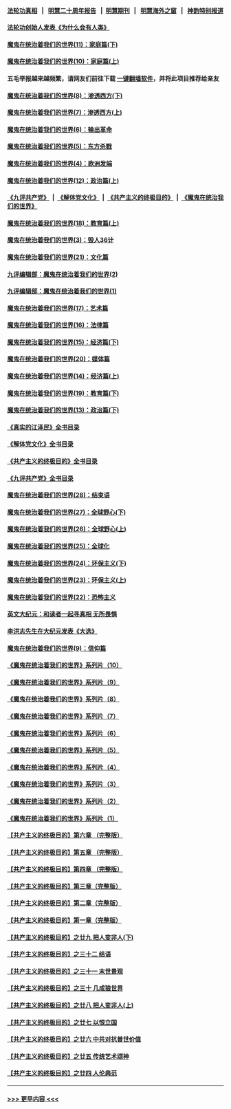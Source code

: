 #### [法轮功真相](https://github.com/gfw-breaker/truth/blob/master/README.md?t=0) &nbsp;&nbsp;|&nbsp;&nbsp; [明慧二十周年报告](https://github.com/gfw-breaker/mh-reports/blob/master/README.md?t=0) &nbsp;&nbsp;|&nbsp;&nbsp;[明慧期刊](https://github.com/gfw-breaker/mh-qikan) &nbsp;&nbsp;|&nbsp;&nbsp; [明慧海外之窗](https://github.com/gfw-breaker/mh-news/blob/master/README.md?t=0) &nbsp;&nbsp;|&nbsp;&nbsp; [神韵特别报道](https://github.com/gfw-breaker/mh-news/blob/master/shenyun.md?t=0)
#### [法轮功创始人发表《为什么会有人类》](../pages/nsc422/n13912117.md?t=02231843) 
#### [魔鬼在统治着我们的世界(11)：家庭篇(下)](../pages/nsc422/n10440961.md?t=02231843) 
#### [魔鬼在统治着我们的世界(10)：家庭篇(上)](../pages/nsc422/n10435448.md?t=02231843) 
#### 五毛举报越来越频繁，请网友们前往下载 [一键翻墙软件](https://github.com/gfw-breaker/ssr-accounts)，并将此项目推荐给亲友
#### [魔鬼在统治着我们的世界(8)：渗透西方(下)](../pages/nsc422/n10429603.md?t=02231843) 
#### [魔鬼在统治着我们的世界(7)：渗透西方(上)](../pages/nsc422/n10426013.md?t=02231843) 
#### [魔鬼在统治着我们的世界(6)：输出革命](../pages/nsc422/n10421536.md?t=02231843) 
#### [魔鬼在统治着我们的世界(5)：东方杀戮](../pages/nsc422/n10417707.md?t=02231843) 
#### [魔鬼在统治着我们的世界(4)：欧洲发端](../pages/nsc422/n10414890.md?t=02231843) 
#### [魔鬼在统治着我们的世界(12)：政治篇(上)](../pages/nsc422/n10444576.md?t=02231843) 
#### [《九评共产党》](https://github.com/begood0513/9ping.md/blob/master/README.md) &nbsp;|&nbsp; [《解体党文化》](../../../../jtdwh.md/blob/master/README.md)  &nbsp;|&nbsp; [《共产主义的终极目的》](../../../../gczydzjmd.md/blob/master/README.md) &nbsp;|&nbsp; [《魔鬼在统治我们的世界》](../../../../mgztzwmdsj.md/blob/master/README.md) 
#### [魔鬼在统治着我们的世界(18)：教育篇(上)](../pages/nsc422/n10526970.md?t=02231843) 
#### [魔鬼在统治着我们的世界(3)：毁人36计](../pages/nsc422/n10411583.md?t=02231843) 
#### [魔鬼在统治着我们的世界(21)：文化篇](../pages/nsc422/n10597706.md?t=02231843) 
#### [九评编辑部：魔鬼在统治着我们的世界(2)](../pages/nsc422/n10410036.md?t=02231843) 
#### [九评编辑部：魔鬼在统治着我们的世界(1)](../pages/nsc422/n10406825.md?t=02231843) 
#### [魔鬼在统治着我们的世界(17)：艺术篇](../pages/nsc422/n10499093.md?t=02231843) 
#### [魔鬼在统治着我们的世界(16)：法律篇](../pages/nsc422/n10485969.md?t=02231843) 
#### [魔鬼在统治着我们的世界(15)：经济篇(下)](../pages/nsc422/n10469975.md?t=02231843) 
#### [魔鬼在统治着我们的世界(20)：媒体篇](../pages/nsc422/n10586579.md?t=02231843) 
#### [魔鬼在统治着我们的世界(14)：经济篇(上)](../pages/nsc422/n10457370.md?t=02231843) 
#### [魔鬼在统治着我们的世界(19)：教育篇(下)](../pages/nsc422/n10564808.md?t=02231843) 
#### [魔鬼在统治着我们的世界(13)：政治篇(下)](../pages/nsc422/n10448270.md?t=02231843) 
#### [《真实的江泽民》全书目录](../pages/nsc422/n13721399.md?t=02231843) 
#### [《解体党文化》全书目录](../pages/nsc422/n13721157.md?t=02231843) 
#### [《共产主义的终极目的》全书目录](../pages/nsc422/n13721048.md?t=02231843) 
#### [《九评共产党》全书目录](../pages/nsc422/n13708085.md?t=02231843) 
#### [魔鬼在统治着我们的世界(28)：结束语](../pages/nsc422/n10936246.md?t=02231843) 
#### [魔鬼在统治着我们的世界(27)：全球野心(下)](../pages/nsc422/n10928319.md?t=02231843) 
#### [魔鬼在统治着我们的世界(26)：全球野心(上)](../pages/nsc422/n10900318.md?t=02231843) 
#### [魔鬼在统治着我们的世界(25)：全球化](../pages/nsc422/n10788205.md?t=02231843) 
#### [魔鬼在统治着我们的世界(24)：环保主义(下)](../pages/nsc422/n10695307.md?t=02231843) 
#### [魔鬼在统治着我们的世界(23)：环保主义(上)](../pages/nsc422/n10688613.md?t=02231843) 
#### [魔鬼在统治着我们的世界(22)：恐怖主义](../pages/nsc422/n10614727.md?t=02231843) 
#### [英文大纪元：和读者一起寻真相 无所畏惧](../pages/nsc422/n12542027.md?t=02231843) 
#### [李洪志先生在大纪元发表《大选》](../pages/nsc422/n12534746.md?t=02231843) 
#### [魔鬼在统治着我们的世界(9)：信仰篇](../pages/nsc422/n10432159.md?t=02231843) 
#### [《魔鬼在统治着我们的世界》系列片（10）](../pages/nsc422/n12292670.md?t=02231843) 
#### [《魔鬼在统治着我们的世界》系列片（9）](../pages/nsc422/n12290859.md?t=02231843) 
#### [《魔鬼在统治着我们的世界》系列片（8）](../pages/nsc422/n12287445.md?t=02231843) 
#### [《魔鬼在统治着我们的世界》系列片（7）](../pages/nsc422/n12283425.md?t=02231843) 
#### [《魔鬼在统治着我们的世界》系列片（6）](../pages/nsc422/n12282314.md?t=02231843) 
#### [《魔鬼在统治着我们的世界》系列片（5）](../pages/nsc422/n12281419.md?t=02231843) 
#### [《魔鬼在统治着我们的世界》系列片（4）](../pages/nsc422/n12274024.md?t=02231843) 
#### [《魔鬼在统治着我们的世界》系列片（3）](../pages/nsc422/n12271322.md?t=02231843) 
#### [《魔鬼在统治着我们的世界》系列片（2）](../pages/nsc422/n12269049.md?t=02231843) 
#### [《魔鬼在统治着我们的世界》系列片（1）](../pages/nsc422/n12267575.md?t=02231843) 
#### [【共产主义的终极目的】第六章 （完整版）](../pages/nsc422/n11428913.md?t=02231843) 
#### [【共产主义的终极目的】第五章 （完整版）](../pages/nsc422/n11428912.md?t=02231843) 
#### [【共产主义的终极目的】第四章 （完整版）](../pages/nsc422/n11428907.md?t=02231843) 
#### [【共产主义的终极目的】第三章（完整版）](../pages/nsc422/n11428848.md?t=02231843) 
#### [【共产主义的终极目的】第二章（完整版）](../pages/nsc422/n11428831.md?t=02231843) 
#### [【共产主义的终极目的】第一章（完整版）](../pages/nsc422/n11417651.md?t=02231843) 
#### [【共产主义的终极目的】之廿九 把人变非人(下)](../pages/nsc422/n11344140.md?t=02231843) 
#### [【共产主义的终极目的】之三十二 结语](../pages/nsc422/n11360535.md?t=02231843) 
#### [【共产主义的终极目的】之三十一 末世景观](../pages/nsc422/n11351129.md?t=02231843) 
#### [【共产主义的终极目的】之三十 几成狼世界](../pages/nsc422/n11348280.md?t=02231843) 
#### [【共产主义的终极目的】之廿八 把人变非人(上)](../pages/nsc422/n11340492.md?t=02231843) 
#### [【共产主义的终极目的】之廿七 以恨立国](../pages/nsc422/n11336944.md?t=02231843) 
#### [【共产主义的终极目的】之廿六 中共对抗普世价值](../pages/nsc422/n11324785.md?t=02231843) 
#### [【共产主义的终极目的】之廿五 传统艺术颂神](../pages/nsc422/n11296396.md?t=02231843) 
#### [【共产主义的终极目的】之廿四 人伦典范](../pages/nsc422/n11296397.md?t=02231843) 

----
#### [ >>> 更早内容 <<< ](../indexes/nsc422-earlier.md)
